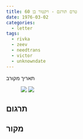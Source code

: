 ```yaml
---
title: טרם תורגם - ויקטור בן 60
date: 1976-03-02
categories:
  - letter
tags:
  - rivka
  - zeev
  - needtrans
  - victor
  - unknowndate
---
```


תאריך מקורב

<figure class="half">
    <a  href="/pupko-papers/assets/images/1976-03-02-victor-1.jpg">
    <img src="/pupko-papers/assets/images/1976-03-02-victor-1.jpg"></a>
    <a  href="/pupko-papers/assets/images/1976-03-02-victor-2.jpg">
    <img src="/pupko-papers/assets/images/1976-03-02-victor-2.jpg"></a>
</figure>

## תרגום

## מקור
